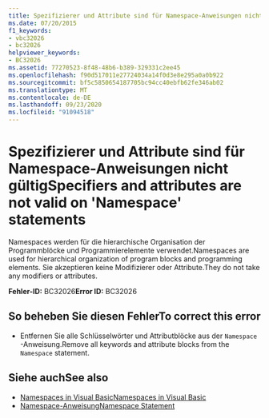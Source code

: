 ```yaml
---
title: Spezifizierer und Attribute sind für Namespace-Anweisungen nicht gültig
ms.date: 07/20/2015
f1_keywords:
- vbc32026
- bc32026
helpviewer_keywords:
- BC32026
ms.assetid: 77270523-8f48-48b6-b389-329331c2ee45
ms.openlocfilehash: f90d517011e27724034a14f0d3e8e295a0a0b922
ms.sourcegitcommit: bf5c5850654187705bc94cc40ebfb62fe346ab02
ms.translationtype: MT
ms.contentlocale: de-DE
ms.lasthandoff: 09/23/2020
ms.locfileid: "91094518"
---
```

# <a name="specifiers-and-attributes-are-not-valid-on-namespace-statements"></a><span data-ttu-id="18657-102">Spezifizierer und Attribute sind für Namespace-Anweisungen nicht gültig</span><span class="sxs-lookup"><span data-stu-id="18657-102">Specifiers and attributes are not valid on 'Namespace' statements</span></span>

<span data-ttu-id="18657-103">Namespaces werden für die hierarchische Organisation der Programmblöcke und Programmierelemente verwendet.</span><span class="sxs-lookup"><span data-stu-id="18657-103">Namespaces are used for hierarchical organization of program blocks and programming elements.</span></span> <span data-ttu-id="18657-104">Sie akzeptieren keine Modifizierer oder Attribute.</span><span class="sxs-lookup"><span data-stu-id="18657-104">They do not take any modifiers or attributes.</span></span>  
  
 <span data-ttu-id="18657-105">**Fehler-ID:** BC32026</span><span class="sxs-lookup"><span data-stu-id="18657-105">**Error ID:** BC32026</span></span>  
  
## <a name="to-correct-this-error"></a><span data-ttu-id="18657-106">So beheben Sie diesen Fehler</span><span class="sxs-lookup"><span data-stu-id="18657-106">To correct this error</span></span>  
  
- <span data-ttu-id="18657-107">Entfernen Sie alle Schlüsselwörter und Attributblöcke aus der `Namespace` -Anweisung.</span><span class="sxs-lookup"><span data-stu-id="18657-107">Remove all keywords and attribute blocks from the `Namespace` statement.</span></span>  
  
## <a name="see-also"></a><span data-ttu-id="18657-108">Siehe auch</span><span class="sxs-lookup"><span data-stu-id="18657-108">See also</span></span>

- [<span data-ttu-id="18657-109">Namespaces in Visual Basic</span><span class="sxs-lookup"><span data-stu-id="18657-109">Namespaces in Visual Basic</span></span>](../programming-guide/program-structure/namespaces.md)
- [<span data-ttu-id="18657-110">Namespace-Anweisung</span><span class="sxs-lookup"><span data-stu-id="18657-110">Namespace Statement</span></span>](../language-reference/statements/namespace-statement.md)
